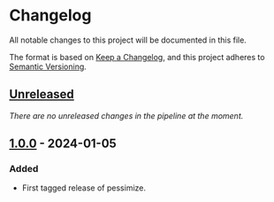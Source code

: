 # Changelog

All notable changes to this project will be documented in this file.

The format is based on [Keep a Changelog](https://keepachangelog.com/en/1.0.0/),
and this project adheres to [Semantic Versioning](https://semver.org/spec/v2.0.0.html).


## [Unreleased]

_There are no unreleased changes in the pipeline at the moment._


## [1.0.0] - 2024-01-05

### Added

- First tagged release of pessimize.


[Unreleased]: https://github.com/HadrienG2/pessimize/compare/v1.0.0...HEAD
[1.0.0]: https://github.com/HadrienG2/pessimize/releases/tag/v1.0.0
